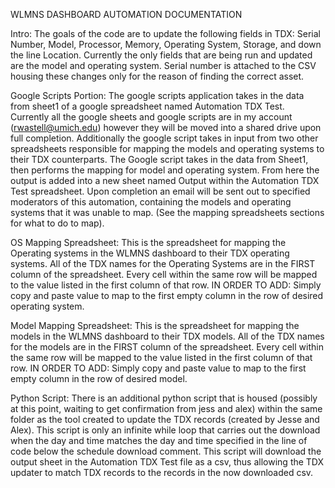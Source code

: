 WLMNS DASHBOARD AUTOMATION DOCUMENTATION


Intro:
The goals of the code are to update the following fields in TDX: Serial Number, Model, Processor, Memory, Operating System, Storage, and down the line Location. Currently the only fields that are being run and updated are the model and operating system. Serial number is attached to the CSV housing these changes only for the reason of finding the correct asset.

Google Scripts Portion:
The google scripts application takes in the data from sheet1 of a google spreadsheet named Automation TDX Test. Currently all the google sheets and google scripts are in my account (rwastell@umich.edu) however they will be moved into a shared drive upon full completion. Additionally the google script takes in input from two other spreadsheets responsible for mapping the models and operating systems to their TDX counterparts. The Google script takes in the data from Sheet1, then performs the mapping for model and operating system. From here the output is added into a new sheet named Output within the Automation TDX Test spreadsheet. Upon completion an email will be sent out to specified moderators of this automation, containing the models and operating systems that it was unable to map. (See the mapping spreadsheets sections for what to do to map).

OS Mapping Spreadsheet:
This is the spreadsheet for mapping the Operating systems in the WLMNS dashboard to their TDX operating systems. All of the TDX names for the Operating Systems are in the FIRST column of the spreadsheet. Every cell within the same row will be mapped to the value listed in the first column of that row. IN ORDER TO ADD: Simply copy and paste value to map to the first empty column in the row of desired operating system.

Model Mapping Spreadsheet:
This is the spreadsheet for mapping the models in the WLMNS dashboard to their TDX models. All of the TDX names for the models are in the FIRST column of the spreadsheet. Every cell within the same row will be mapped to the value listed in the first column of that row. IN ORDER TO ADD: Simply copy and paste value to map to the first empty column in the row of desired model.

Python Script:
There is an additional python script that is housed (possibly at this point, waiting to get confirmation from jess and alex) within the same folder as the tool created to update the TDX records (created by Jesse and Alex). This script is only an infinite while loop that carries out the download when the day and time matches the day and time specified in the line of code below the schedule download comment. This script will download the output sheet in the Automation TDX Test file as a csv, thus allowing the TDX updater to match TDX records to the records in the now downloaded csv.

